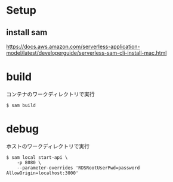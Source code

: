 # Setup

## install sam
https://docs.aws.amazon.com/serverless-application-model/latest/developerguide/serverless-sam-cli-install-mac.html

# build
コンテナのワークディレクトリで実行

```
$ sam build
```

# debug
ホストのワークディレクトリで実行

```
$ sam local start-api \
    -p 8080 \
    --parameter-overrides 'RDSRootUserPwd=password AllowOrigin=localhost:3000'
```
